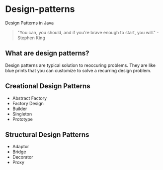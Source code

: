 # Design-patterns
Design Patterns in Java
> "You can, you should, and if you're brave enough to start, you will." -Stephen King
## What are design patterns?
Design patterns are typical solution to reoccuring problems. They are like blue prints that you can customize to solve a recurring design problem.
## Creational Design Patterns
  - Abstract Factory
  - Factory Design
  - Builder
  - Singleton
  - Prototype

## Structural Design Patterns
  - Adaptor
  - Bridge
  - Decorator
  - Proxy




